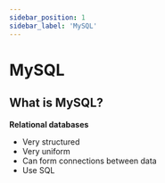```yaml
---
sidebar_position: 1
sidebar_label: 'MySQL'
---
```


# MySQL

## What is MySQL?

**Relational databases**

- Very structured
- Very uniform
- Can form connections between data
- Use SQL
